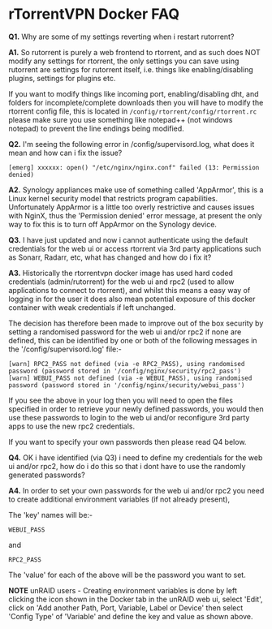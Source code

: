# **rTorrentVPN Docker FAQ**

**Q1.** Why are some of my settings reverting when i restart rutorrent?

**A1.** So rutorrent is purely a web frontend to rtorrent, and as such does NOT modify any settings for rtorrent, the only settings you can save using rutorrent are settings for rutorrent itself, i.e. things like enabling/disabling plugins, settings for plugins etc.

If you want to modify things like incoming port, enabling/disabling dht, and folders for incomplete/complete downloads then you will have to modify the rtorrent config file, this is located in ```/config/rtorrent/config/rtorrent.rc``` please make sure you use something like notepad++ (not windows notepad) to prevent the line endings being modified.

**Q2.** I'm seeing the following error in /config/supervisord.log, what does it mean and how can i fix the issue?
```
[emerg] xxxxxx: open() "/etc/nginx/nginx.conf" failed (13: Permission denied)
```

**A2.** Synology appliances make use of something called 'AppArmor', this is a Linux kernel security model that restricts program capabilities. Unfortunately AppArmor is a little too overly restrictive and causes issues with NginX, thus the 'Permission denied' error message, at present the only way to fix this is to turn off AppArmor on the Synology device.

**Q3.** I have just updated and now i cannot authenticate using the default credentials for the web ui or access rtorrent via 3rd party applications such as Sonarr, Radarr, etc, what has changed and how do i fix it?

**A3.** Historically the rtorrentvpn docker image has used hard coded credentials (admin/rutorrent) for the web ui and rpc2 (used to allow applications to connect to rtorrent), and whilst this means a easy way of logging in for the user it does also mean potential exposure of this docker container with weak credentials if left unchanged. 

The decision has therefore been made to improve out of the box security by setting a randomised password for the web ui and/or rpc2 if none are defined, this can be identified by one or both of the following messages in the '/config/supervisord.log' file:-

```
[warn] RPC2_PASS not defined (via -e RPC2_PASS), using randomised password (password stored in '/config/nginx/security/rpc2_pass')
[warn] WEBUI_PASS not defined (via -e WEBUI_PASS), using randomised password (password stored in '/config/nginx/security/webui_pass')
```

If you see the above in your log then you will need to open the files specified in order to retrieve your newly defined passwords, you would then use these passwords to login to the web ui and/or reconfigure 3rd party apps to use the new rpc2 credentials.

If you want to specify your own passwords then please read Q4 below.

**Q4.** OK i have identified (via Q3) i need to define my credentials for the web ui and/or rpc2, how do i do this so that i dont have to use the randomly generated passwords?

**A4.** In order to set your own passwords for the web ui and/or rpc2 you need to create additional environment variables (if not already present), 

The 'key' names will be:-

```
WEBUI_PASS
```

and

```
RPC2_PASS
```

The 'value' for each of the above will be the password you want to set.

**NOTE** unRAID users - Creating environment variables is done by left clicking the icon shown in the Docker tab in the unRAID web ui, select 'Edit', click on 'Add another Path, Port, Variable, Label or Device' then select 'Config Type' of 'Variable' and define the key and value as shown above.